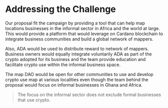 # Addressing the Challenge

Our proposal fit the campaign by providing a tool that can help map locations businesses in the informal sector in Africa and the world at large. This would provide a platform that would leverage on Cardano blockchain to integrate business communities and build a global network of mappers. 

Also, ADA would be used to distribute reward to network of mappers. Business owners would equally integrate voluntarily ADA as part of the crypto adopted for its business and the team provide education and facilitate crypto use within the informal business space. 

The map DAO would be open for other communities to use and develop crypto use map at various localities even though the team behind the proposal would focus on informal businesses in Ghana and Africa. 

> The focus on the informal sector does not exclude formal businesses that use crypto.